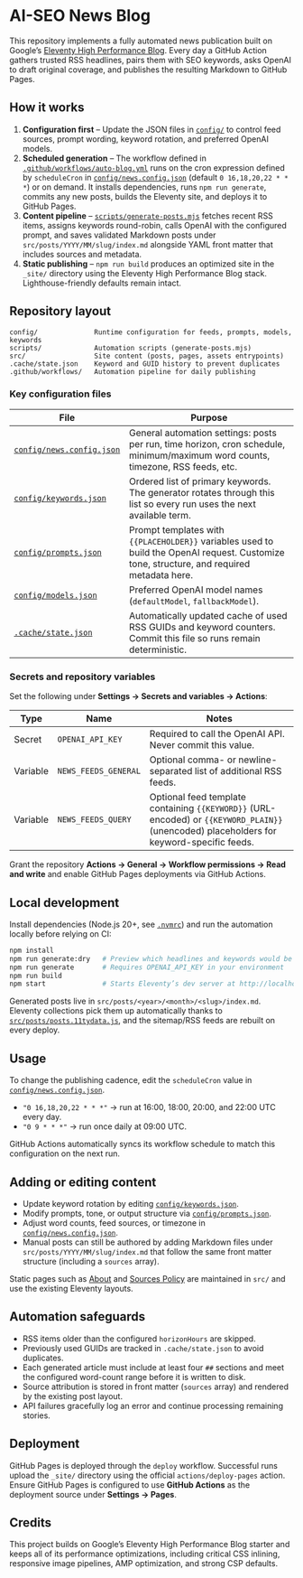 # AI-SEO News Blog

This repository implements a fully automated news publication built on Google’s [Eleventy High Performance Blog](https://www.industrialempathy.com/posts/eleventy-high-performance-blog/). Every day a GitHub Action gathers trusted RSS headlines, pairs them with SEO keywords, asks OpenAI to draft original coverage, and publishes the resulting Markdown to GitHub Pages.

## How it works

1. **Configuration first** – Update the JSON files in [`config/`](config/) to control feed sources, prompt wording, keyword rotation, and preferred OpenAI models.
2. **Scheduled generation** – The workflow defined in [`.github/workflows/auto-blog.yml`](.github/workflows/auto-blog.yml) runs on the cron expression defined by `scheduleCron` in [`config/news.config.json`](config/news.config.json) (default `0 16,18,20,22 * * *`) or on demand. It installs dependencies, runs `npm run generate`, commits any new posts, builds the Eleventy site, and deploys it to GitHub Pages.
3. **Content pipeline** – [`scripts/generate-posts.mjs`](scripts/generate-posts.mjs) fetches recent RSS items, assigns keywords round-robin, calls OpenAI with the configured prompt, and saves validated Markdown posts under `src/posts/YYYY/MM/slug/index.md` alongside YAML front matter that includes sources and metadata.
4. **Static publishing** – `npm run build` produces an optimized site in the `_site/` directory using the Eleventy High Performance Blog stack. Lighthouse-friendly defaults remain intact.

## Repository layout

```
config/              Runtime configuration for feeds, prompts, models, keywords
scripts/             Automation scripts (generate-posts.mjs)
src/                 Site content (posts, pages, assets entrypoints)
.cache/state.json    Keyword and GUID history to prevent duplicates
.github/workflows/   Automation pipeline for daily publishing
```

### Key configuration files

| File | Purpose |
| --- | --- |
| [`config/news.config.json`](config/news.config.json) | General automation settings: posts per run, time horizon, cron schedule, minimum/maximum word counts, timezone, RSS feeds, etc. |
| [`config/keywords.json`](config/keywords.json) | Ordered list of primary keywords. The generator rotates through this list so every run uses the next available term. |
| [`config/prompts.json`](config/prompts.json) | Prompt templates with `{{PLACEHOLDER}}` variables used to build the OpenAI request. Customize tone, structure, and required metadata here. |
| [`config/models.json`](config/models.json) | Preferred OpenAI model names (`defaultModel`, `fallbackModel`). |
| [`.cache/state.json`](.cache/state.json) | Automatically updated cache of used RSS GUIDs and keyword counters. Commit this file so runs remain deterministic. |

### Secrets and repository variables

Set the following under **Settings → Secrets and variables → Actions**:

| Type | Name | Notes |
| --- | --- | --- |
| Secret | `OPENAI_API_KEY` | Required to call the OpenAI API. Never commit this value. |
| Variable | `NEWS_FEEDS_GENERAL` | Optional comma- or newline-separated list of additional RSS feeds. |
| Variable | `NEWS_FEEDS_QUERY` | Optional feed template containing `{{KEYWORD}}` (URL-encoded) or `{{KEYWORD_PLAIN}}` (unencoded) placeholders for keyword-specific feeds. |

Grant the repository **Actions → General → Workflow permissions → Read and write** and enable GitHub Pages deployments via GitHub Actions.

## Local development

Install dependencies (Node.js 20+, see [`.nvmrc`](.nvmrc)) and run the automation locally before relying on CI:

```bash
npm install
npm run generate:dry   # Preview which headlines and keywords would be used without calling OpenAI
npm run generate       # Requires OPENAI_API_KEY in your environment
npm run build
npm start              # Starts Eleventy’s dev server at http://localhost:8080/
```

Generated posts live in `src/posts/<year>/<month>/<slug>/index.md`. Eleventy collections pick them up automatically thanks to [`src/posts/posts.11tydata.js`](src/posts/posts.11tydata.js), and the sitemap/RSS feeds are rebuilt on every deploy.

## Usage

To change the publishing cadence, edit the `scheduleCron` value in [`config/news.config.json`](config/news.config.json).

- `"0 16,18,20,22 * * *"` → run at 16:00, 18:00, 20:00, and 22:00 UTC every day.
- `"0 9 * * *"` → run once daily at 09:00 UTC.

GitHub Actions automatically syncs its workflow schedule to match this configuration on the next run.

## Adding or editing content

- Update keyword rotation by editing [`config/keywords.json`](config/keywords.json).
- Modify prompts, tone, or output structure via [`config/prompts.json`](config/prompts.json).
- Adjust word counts, feed sources, or timezone in [`config/news.config.json`](config/news.config.json).
- Manual posts can still be authored by adding Markdown files under `src/posts/YYYY/MM/slug/index.md` that follow the same front matter structure (including a `sources` array).

Static pages such as [About](src/about/index.md) and [Sources Policy](src/sources-policy/index.md) are maintained in `src/` and use the existing Eleventy layouts.

## Automation safeguards

- RSS items older than the configured `horizonHours` are skipped.
- Previously used GUIDs are tracked in `.cache/state.json` to avoid duplicates.
- Each generated article must include at least four `##` sections and meet the configured word-count range before it is written to disk.
- Source attribution is stored in front matter (`sources` array) and rendered by the existing post layout.
- API failures gracefully log an error and continue processing remaining stories.

## Deployment

GitHub Pages is deployed through the `deploy` workflow. Successful runs upload the `_site/` directory using the official `actions/deploy-pages` action. Ensure GitHub Pages is configured to use **GitHub Actions** as the deployment source under **Settings → Pages**.

## Credits

This project builds on Google’s Eleventy High Performance Blog starter and keeps all of its performance optimizations, including critical CSS inlining, responsive image pipelines, AMP optimization, and strong CSP defaults.
